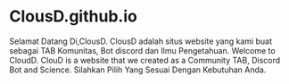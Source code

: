 # ClousD.github.io
Selamat Datang Di,ClousD. ClousD adalah situs website yang kami buat sebagai TAB Komunitas, Bot discord dan Ilmu Pengetahuan. Welcome to CloudD. ClouD is a website that we created as a Community TAB, Discord Bot and Science.  Silahkan Pilih Yang Sesuai Dengan Kebutuhan Anda.
